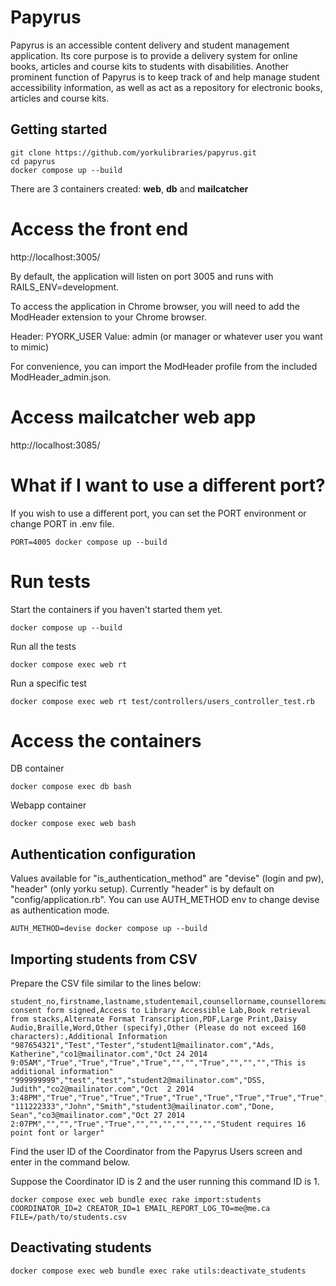 
Papyrus
========================================================================

Papyrus is an accessible content delivery and student management application. Its core purpose is to provide a delivery system for online books, articles and course kits to students with disabilities. Another prominent function of Papyrus is to keep track of and help manage student accessibility information, as well as act as a repository for electronic books, articles and course kits.

## Getting started

```
git clone https://github.com/yorkulibraries/papyrus.git
cd papyrus
docker compose up --build
```

There are 3 containers created: **web**, **db** and **mailcatcher**

# Access the front end

http://localhost:3005/


By default, the application will listen on port 3005 and runs with RAILS_ENV=development.

To access the application in Chrome browser, you will need to add the ModHeader extension to your Chrome browser.

Header: PYORK_USER
Value: admin (or manager or whatever user you want to mimic)

For convenience, you can import the ModHeader profile from the included ModHeader_admin.json. 

# Access mailcatcher web app

http://localhost:3085/


# What if I want to use a different port?

If you wish to use a different port, you can set the PORT environment or change PORT in .env file.

```
PORT=4005 docker compose up --build
```

# Run tests

Start the containers if you haven't started them yet.

```
docker compose up --build
```

Run all the tests

```
docker compose exec web rt 
```

Run a specific test
```
docker compose exec web rt test/controllers/users_controller_test.rb
```

# Access the containers

DB container
```
docker compose exec db bash
```

Webapp container
```
docker compose exec web bash
```


## Authentication configuration

Values available for "is_authentication_method" are "devise" (login and pw), "header" (only yorku setup). Currently "header" is by default on "config/application.rb". You can use AUTH_METHOD env to change devise as authentication mode.

```
AUTH_METHOD=devise docker compose up --build
```

## Importing students from CSV

Prepare the CSV file similar to the lines below:

```
student_no,firstname,lastname,studentemail,counsellorname,counselloremail,Date consent form signed,Access to Library Accessible Lab,Book retrieval from stacks,Alternate Format Transcription,PDF,Large Print,Daisy Audio,Braille,Word,Other (specify),Other (Please do not exceed 160 characters):,Additional Information
"987654321","Test","Tester","student1@mailinator.com","Ads, Katherine","co1@mailinator.com","Oct 24 2014  9:05AM","True","True","True","True","","","True","","","","This is additional information"
"999999999","test","test","student2@mailinator.com","DSS, Judith","co2@mailinator.com","Oct  2 2014  3:48PM","True","True","True","True","True","True","True","True","True","mp3",""
"111222333","John","Smith","student3@mailinator.com","Done, Sean","co3@mailinator.com","Oct 27 2014  2:07PM","","","True","True","","","","","","","Student requires 16 point font or larger"
```

Find the user ID of the Coordinator from the Papyrus Users screen and enter in the command below.

Suppose the Coordinator ID is 2 and the user running this command ID is 1.

```
docker compose exec web bundle exec rake import:students COORDINATOR_ID=2 CREATOR_ID=1 EMAIL_REPORT_LOG_TO=me@me.ca FILE=/path/to/students.csv
```

## Deactivating students

```
docker compose exec web bundle exec rake utils:deactivate_students
```
